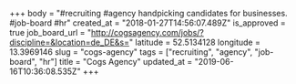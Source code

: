 +++
body = "#recruiting #agency handpicking candidates for businesses. #job-board #hr"
created_at = "2018-01-27T14:56:07.489Z"
is_approved = true
job_board_url = "http://cogsagency.com/jobs/?discipline=&location=de_DE&s="
latitude = 52.5134128
longitude = 13.3969146
slug = "cogs-agency"
tags = ["recruiting", "agency", "job-board", "hr"]
title = "Cogs Agency"
updated_at = "2019-06-16T10:36:08.535Z"
+++
